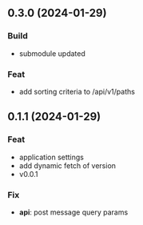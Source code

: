 ## 0.3.0 (2024-01-29)

### Build

- submodule updated

### Feat

- add sorting criteria to /api/v1/paths

## 0.1.1 (2024-01-29)

### Feat

- application settings
- add dynamic fetch of version
- v0.0.1

### Fix

- **api**: post message query params
